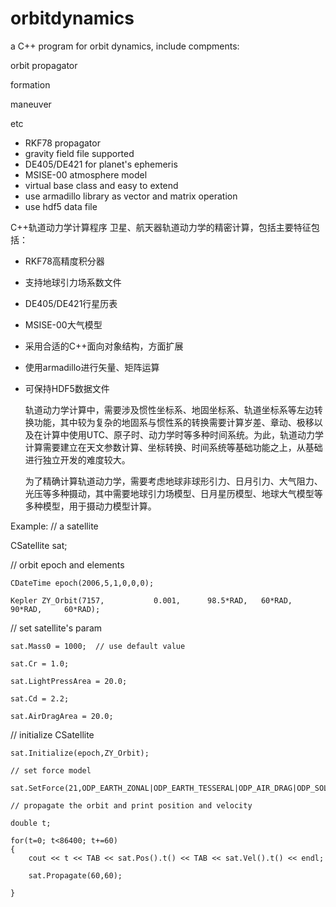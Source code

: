 # orbitdynamics
a C++ program for orbit dynamics, include compments:

  orbit propagator
  
  formation
  
  maneuver
  
  etc
  
* RKF78 propagator
* gravity field file supported
* DE405/DE421 for planet's ephemeris
* MSISE-00 atmosphere model
* virtual base class and easy to extend
* use armadillo library as vector and matrix operation
* use hdf5 data file

C++轨道动力学计算程序
卫星、航天器轨道动力学的精密计算，包括主要特征包括：

* RKF78高精度积分器
* 支持地球引力场系数文件
* DE405/DE421行星历表
* MSISE-00大气模型
* 采用合适的C++面向对象结构，方面扩展
* 使用armadillo进行矢量、矩阵运算
* 可保持HDF5数据文件

   轨道动力学计算中，需要涉及惯性坐标系、地固坐标系、轨道坐标系等左边转换功能，其中较为复杂的地固系与惯性系的转换需要计算岁差、章动、极移以及在计算中使用UTC、原子时、动力学时等多种时间系统。为此，轨道动力学计算需要建立在天文参数计算、坐标转换、时间系统等基础功能之上，从基础进行独立开发的难度较大。
   
  为了精确计算轨道动力学，需要考虑地球非球形引力、日月引力、大气阻力、光压等多种摄动，其中需要地球引力场模型、日月星历模型、地球大气模型等多种模型，用于摄动力模型计算。

Example:
   // a satellite
   
   CSatellite sat;
   
   // orbit epoch and elements
   
	CDateTime epoch(2006,5,1,0,0,0);
	
	Kepler ZY_Orbit(7157,			0.001,		98.5*RAD,	60*RAD,			90*RAD,		60*RAD);
	
   // set satellite's param
   
	sat.Mass0 = 1000;  // use default value
	
	sat.Cr = 1.0;
	
	sat.LightPressArea = 20.0;
	
	sat.Cd = 2.2;
	
	sat.AirDragArea = 20.0;
	
   // initialize CSatellite
   
	sat.Initialize(epoch,ZY_Orbit);
	
	// set force model
	
	sat.SetForce(21,ODP_EARTH_ZONAL|ODP_EARTH_TESSERAL|ODP_AIR_DRAG|ODP_SOLAR_CENT|ODP_SOLAR_PRESSURE|ODP_LUNAR_CENT|ODP_POSTNEWTON);
	
	// propagate the orbit and print position and velocity
	
	double t;
	
	for(t=0; t<86400; t+=60)
	{
		cout << t << TAB << sat.Pos().t() << TAB << sat.Vel().t() << endl;
		
		sat.Propagate(60,60);
		
	}